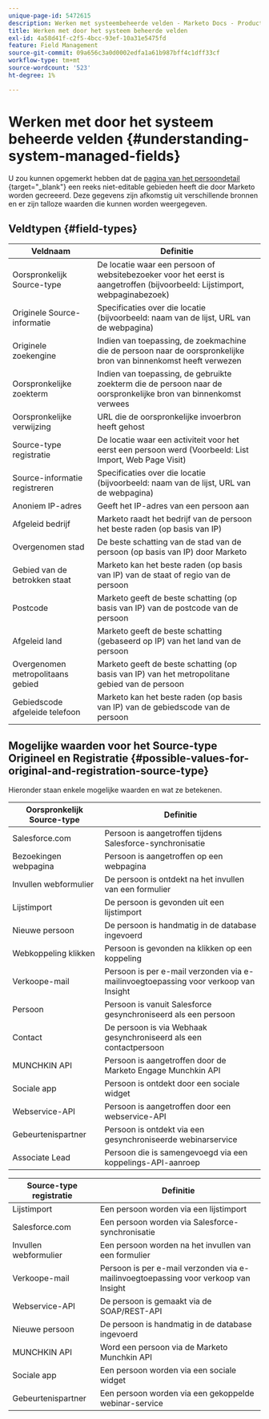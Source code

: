 ```yaml
---
unique-page-id: 5472615
description: Werken met systeembeheerde velden - Marketo Docs - Productdocumentatie
title: Werken met door het systeem beheerde velden
exl-id: 4a58d41f-c2f5-4bcc-93ef-10a31e5475fd
feature: Field Management
source-git-commit: 09a656c3a0d0002edfa1a61b987bff4c1dff33cf
workflow-type: tm+mt
source-wordcount: '523'
ht-degree: 1%

---
```


# Werken met door het systeem beheerde velden {#understanding-system-managed-fields}

U zou kunnen opgemerkt hebben dat de [ pagina van het persoondetail ](/help/marketo/product-docs/core-marketo-concepts/smart-lists-and-static-lists/managing-people-in-smart-lists/using-the-person-detail-page.md){target="_blank"} een reeks niet-editable gebieden heeft die door Marketo worden gecreeerd. Deze gegevens zijn afkomstig uit verschillende bronnen en er zijn talloze waarden die kunnen worden weergegeven.

## Veldtypen {#field-types}

<table><thead>
  <tr>
    <th>Veldnaam</th>
    <th>Definitie</th>
  </tr></thead>
<tbody>
  <tr>
    <td>Oorspronkelijk Source-type</td>
    <td>De locatie waar een persoon of websitebezoeker voor het eerst is aangetroffen (bijvoorbeeld: Lijstimport, webpaginabezoek)</td>
  </tr>
  <tr>
    <td>Originele Source-informatie</td>
    <td>Specificaties over die locatie (bijvoorbeeld: naam van de lijst, URL van de webpagina)</td>
  </tr>
  <tr>
    <td>Originele zoekengine</td>
    <td>Indien van toepassing, de zoekmachine die de persoon naar de oorspronkelijke bron van binnenkomst heeft verwezen</td>
  </tr>
  <tr>
    <td>Oorspronkelijke zoekterm</td>
    <td>Indien van toepassing, de gebruikte zoekterm die de persoon naar de oorspronkelijke bron van binnenkomst verwees</td>
  </tr>
  <tr>
    <td>Oorspronkelijke verwijzing</td>
    <td>URL die de oorspronkelijke invoerbron heeft gehost</td>
  </tr>
  <tr>
    <td>Source-type registratie</td>
    <td>De locatie waar een activiteit voor het eerst een persoon werd (Voorbeeld: List Import, Web Page Visit)</td>
  </tr>
  <tr>
    <td>Source-informatie registreren</td>
    <td>Specificaties over die locatie (bijvoorbeeld: naam van de lijst, URL van de webpagina)</td>
  </tr>
  <tr>
    <td>Anoniem IP-adres</td>
    <td>Geeft het IP-adres van een persoon aan</td>
  </tr>
  <tr>
    <td>Afgeleid bedrijf</td>
    <td>Marketo raadt het bedrijf van de persoon het beste raden (op basis van IP)</td>
  </tr>
  <tr>
    <td>Overgenomen stad</td>
    <td>De beste schatting van de stad van de persoon (op basis van IP) door Marketo</td>
  </tr>
  <tr>
    <td>Gebied van de betrokken staat</td>
    <td>Marketo kan het beste raden (op basis van IP) van de staat of regio van de persoon</td>
  </tr>
  <tr>
    <td>Postcode</td>
    <td>Marketo geeft de beste schatting (op basis van IP) van de postcode van de persoon</td>
  </tr>
  <tr>
    <td>Afgeleid land</td>
    <td>Marketo geeft de beste schatting (gebaseerd op IP) van het land van de persoon</td>
  </tr>
  <tr>
    <td>Overgenomen metropolitaans gebied</td>
    <td>Marketo geeft de beste schatting (op basis van IP) van het metropolitane gebied van de persoon</td>
  </tr>
  <tr>
    <td>Gebiedscode afgeleide telefoon</td>
    <td>Marketo kan het beste raden (op basis van IP) van de gebiedscode van de persoon</td>
  </tr>
</tbody></table>

## Mogelijke waarden voor het Source-type Origineel en Registratie {#possible-values-for-original-and-registration-source-type}

Hieronder staan enkele mogelijke waarden en wat ze betekenen.

<table><thead>
  <tr>
    <th>Oorspronkelijk Source-type</th>
    <th>Definitie</th>
  </tr></thead>
<tbody>
  <tr>
    <td>Salesforce.com</td>
    <td>Persoon is aangetroffen tijdens Salesforce-synchronisatie</td>
  </tr>
  <tr>
    <td>Bezoekingen webpagina</td>
    <td>Persoon is aangetroffen op een webpagina</td>
  </tr>
  <tr>
    <td>Invullen webformulier</td>
    <td>De persoon is ontdekt na het invullen van een formulier</td>
  </tr>
  <tr>
    <td>Lijstimport</td>
    <td>De persoon is gevonden uit een lijstimport</td>
  </tr>
  <tr>
    <td>Nieuwe persoon</td>
    <td>De persoon is handmatig in de database ingevoerd</td>
  </tr>
  <tr>
    <td>Webkoppeling klikken</td>
    <td>Persoon is gevonden na klikken op een koppeling</td>
  </tr>
  <tr>
    <td>Verkoope-mail</td>
    <td>Persoon is per e-mail verzonden via e-mailinvoegtoepassing voor verkoop van Insight</td>
  </tr>
  <tr>
    <td>Persoon</td>
    <td>Persoon is vanuit Salesforce gesynchroniseerd als een persoon</td>
  </tr>
  <tr>
    <td>Contact</td>
    <td>De persoon is via Webhaak gesynchroniseerd als een contactpersoon</td>
  </tr>
  <tr>
    <td>MUNCHKIN API</td>
    <td>Persoon is aangetroffen door de Marketo Engage Munchkin API</td>
  </tr>
  <tr>
    <td>Sociale app</td>
    <td>Persoon is ontdekt door een sociale widget</td>
  </tr>
  <tr>
    <td>Webservice-API</td>
    <td>Persoon is aangetroffen door een webservice-API</td>
  </tr>
  <tr>
    <td>Gebeurtenispartner</td>
    <td>Persoon is ontdekt via een gesynchroniseerde webinarservice</td>
  </tr>
  <tr>
    <td>Associate Lead</td>
    <td>Persoon die is samengevoegd via een koppelings-API-aanroep</td>
  </tr>
</tbody></table>

<table><thead>
  <tr>
    <th>Source-type registratie</th>
    <th>Definitie</th>
  </tr></thead>
<tbody>
  <tr>
    <td>Lijstimport</td>
    <td>Een persoon worden via een lijstimport</td>
  </tr>
  <tr>
    <td>Salesforce.com</td>
    <td>Een persoon worden via Salesforce-synchronisatie</td>
  </tr>
  <tr>
    <td>Invullen webformulier</td>
    <td>Een persoon worden na het invullen van een formulier</td>
  </tr>
  <tr>
    <td>Verkoope-mail</td>
    <td>Persoon is per e-mail verzonden via e-mailinvoegtoepassing voor verkoop van Insight</td>
  </tr>
  <tr>
    <td>Webservice-API</td>
    <td>De persoon is gemaakt via de SOAP/REST-API</td>
  </tr>
  <tr>
    <td>Nieuwe persoon</td>
    <td>De persoon is handmatig in de database ingevoerd</td>
  </tr>
  <tr>
    <td>MUNCHKIN API</td>
    <td>Word een persoon via de Marketo Munchkin API</td>
  </tr>
  <tr>
    <td>Sociale app</td>
    <td>Een persoon worden via een sociale widget</td>
  </tr>
  <tr>
    <td>Gebeurtenispartner</td>
    <td>Een persoon worden via een gekoppelde webinar-service</td>
  </tr>
</tbody>
</table>
